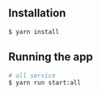 ## Installation

```bash
$ yarn install
```

## Running the app

```bash
# all service
$ yarn run start:all